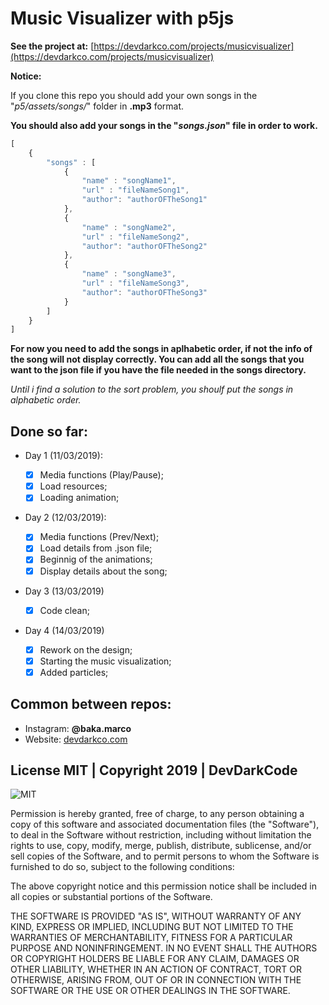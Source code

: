 # Music Visualizer with p5js

**See the project at:** [https://devdarkco.com/projects/musicvisualizer](https://devdarkco.com/projects/musicvisualizer)

**Notice:**

If you clone this repo you should add your own songs in the "*p5/assets/songs/*" folder in **.mp3** format.

**You should also add your songs in the "*songs.json*" file in order to work.**

```javascript
[
    {
        "songs" : [
            {
                "name" : "songName1",
                "url" : "fileNameSong1",
                "author": "authorOFTheSong1"
            },
            {
                "name" : "songName2",
                "url" : "fileNameSong2",
                "author": "authorOFTheSong2"
            },
            {
                "name" : "songName3",
                "url" : "fileNameSong3",
                "author": "authorOFTheSong3"
            }
        ]
    }
]
```
**For now you need to add the songs in aplhabetic order, if not the info of the song will not display correctly. You can add all the songs that you want to the json file if you have the file needed in the songs directory.**

*Until i find a solution to the sort problem, you shoulf put the songs in alphabetic order.*

## Done so far:

* Day 1 (11/03/2019):

  - [x] Media functions (Play/Pause);
  - [x] Load resources;
  - [x] Loading animation;

* Day 2 (12/03/2019):
  - [x] Media functions (Prev/Next);
  - [x] Load details from .json file;
  - [x] Beginnig of the animations;
  - [x] Display details about the song;

* Day 3 (13/03/2019)
  - [x] Code clean;
  
* Day 4 (14/03/2019)
  - [x] Rework on the design;
  - [x] Starting the music visualization;
  - [x] Added particles;
  
## Common between repos:
  
* Instagram:
  **@baka.marco**
* Website:
  [devdarkco.com](devdarkco.com)
  
## License MIT | Copyright 2019 | DevDarkCode

![MIT](https://opensource.org/files/OSI_Approved_License.png)

Permission is hereby granted, free of charge, to any person obtaining a copy of this software and associated documentation files (the "Software"), to deal in the Software without restriction, including without limitation the rights to use, copy, modify, merge, publish, distribute, sublicense, and/or sell copies of the Software, and to permit persons to whom the Software is furnished to do so, subject to the following conditions:

The above copyright notice and this permission notice shall be included in all copies or substantial portions of the Software.

THE SOFTWARE IS PROVIDED "AS IS", WITHOUT WARRANTY OF ANY KIND, EXPRESS OR IMPLIED, INCLUDING BUT NOT LIMITED TO THE WARRANTIES OF MERCHANTABILITY, FITNESS FOR A PARTICULAR PURPOSE AND NONINFRINGEMENT. IN NO EVENT SHALL THE AUTHORS OR COPYRIGHT HOLDERS BE LIABLE FOR ANY CLAIM, DAMAGES OR OTHER LIABILITY, WHETHER IN AN ACTION OF CONTRACT, TORT OR OTHERWISE, ARISING FROM, OUT OF OR IN CONNECTION WITH THE SOFTWARE OR THE USE OR OTHER DEALINGS IN THE SOFTWARE.

